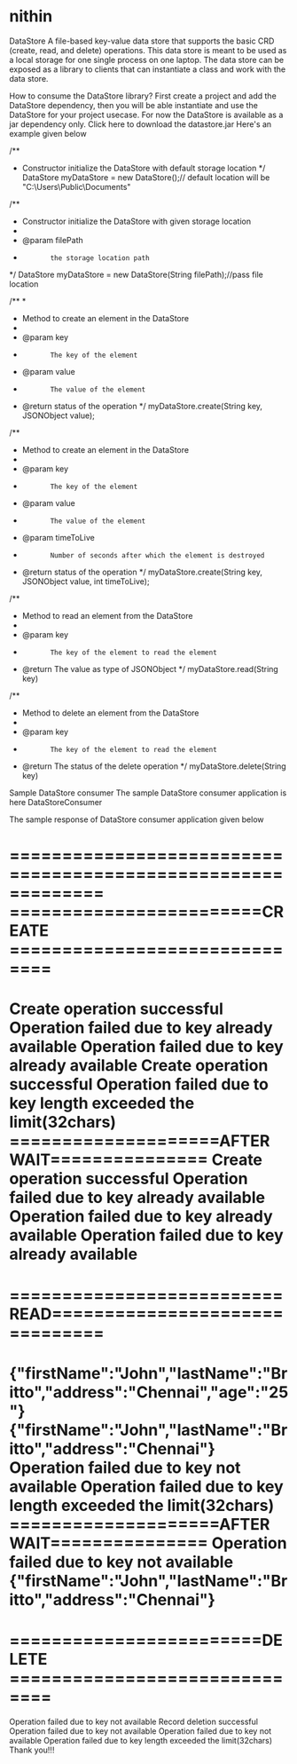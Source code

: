 # nithin
DataStore
A file-based key-value data store that supports the basic CRD (create, read, and delete) operations. This data store is meant to be used as a local storage for one single process on one laptop. The data store can be exposed as a library to clients that can instantiate a class and work with the data store.

How to consume the DataStore library?
First create a project and add the DataStore dependency, then you will be able instantiate and use the DataStore for your project usecase. For now the DataStore is available as a jar dependency only. Click here to download the datastore.jar
Here's an example given below

/**
* Constructor initialize the DataStore with default storage location
*/
DataStore myDataStore = new DataStore();// default location will be "C:\Users\Public\Documents"


/**
* Constructor initialize the DataStore with given storage location
*
* @param filePath
*            the storage location path
*/
DataStore myDataStore = new DataStore(String filePath);//pass file location


/**
*
* Method to create an element in the DataStore
*
* @param key
*            The key of the element
* @param value
*            The value of the element
* @return status of the operation
*/
myDataStore.create(String key, JSONObject value);


/**
* Method to create an element in the DataStore
*
* @param key
*            The key of the element
* @param value
*            The value of the element
* @param timeToLive
*            Number of seconds after which the element is destroyed
* @return status of the operation
*/
myDataStore.create(String key, JSONObject value, int timeToLive);


/**
* Method to read an element from the DataStore
*
* @param key
*            The key of the element to read the element
* @return The value as type of JSONObject
*/
myDataStore.read(String key)


/**
* Method to delete an element from the DataStore
*
* @param key
*            The key of the element to read the element
* @return The status of the delete operation
*/
myDataStore.delete(String key)

Sample DataStore consumer
The sample DataStore consumer application is here DataStoreConsumer

The sample response of DataStore consumer application given below

=============================================================
========================CREATE ==============================
=============================================================
Create operation successful
Operation failed due to key already available
Operation failed due to key already available
Create operation successful
Operation failed due to key length exceeded the limit(32chars)
====================AFTER WAIT===============
Create operation successful
Operation failed due to key already available
Operation failed due to key already available
Operation failed due to key already available
=============================================================
==========================READ===============================
=============================================================
{"firstName":"John","lastName":"Britto","address":"Chennai","age":"25"}
{"firstName":"John","lastName":"Britto","address":"Chennai"}
Operation failed due to key not available
Operation failed due to key length exceeded the limit(32chars)
====================AFTER WAIT===============
Operation failed due to key not available
{"firstName":"John","lastName":"Britto","address":"Chennai"}
=============================================================
========================DELETE ==============================
=============================================================
Operation failed due to key not available
Record deletion successful
Operation failed due to key not available
Operation failed due to key not available
Operation failed due to key length exceeded the limit(32chars)
Thank you!!!
